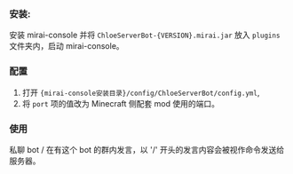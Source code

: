 ### 安装:
安装 mirai-console 并将 `ChloeServerBot-{VERSION}.mirai.jar` 放入 `plugins` 文件夹内，启动 mirai-console。
### 配置
1. 打开 `{mirai-console安装目录}/config/ChloeServerBot/config.yml`, 
2. 将 `port` 项的值改为 Minecraft 侧配套 mod 使用的端口。
### 使用
私聊 bot / 在有这个 bot 的群内发言，以 '/' 开头的发言内容会被视作命令发送给服务器。